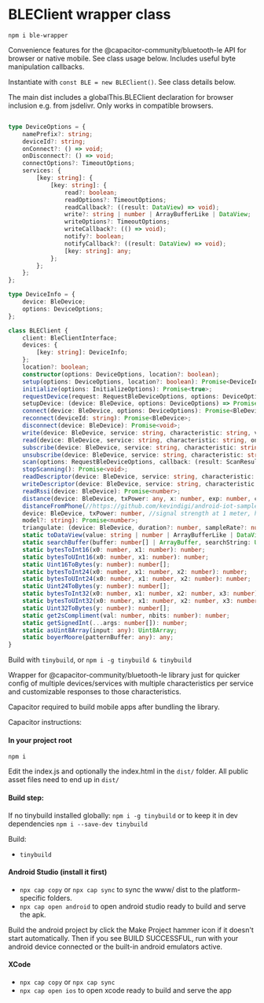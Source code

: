 
# BLEClient wrapper class

`npm i ble-wrapper`

Convenience features for the @capacitor-community/bluetooth-le API for browser or native mobile. See class usage below. Includes useful byte manipulation callbacks.

Instantiate with `const BLE = new BLEClient()`. See class details below.

The main dist includes a globalThis.BLEClient declaration for browser inclusion e.g. from jsdelivr. Only works in compatible browsers.

```ts

type DeviceOptions = {
    namePrefix?: string;
    deviceId?: string;
    onConnect?: () => void;
    onDisconnect?: () => void;
    connectOptions?: TimeoutOptions;
    services: {
        [key: string]: {
            [key: string]: {
                read?: boolean;
                readOptions?: TimeoutOptions;
                readCallback?: ((result: DataView) => void);
                write?: string | number | ArrayBufferLike | DataView;
                writeOptions?: TimeoutOptions;
                writeCallback?: (() => void);
                notify?: boolean;
                notifyCallback?: ((result: DataView) => void);
                [key: string]: any;
            };
        };
    };
};

type DeviceInfo = {
    device: BleDevice;
    options: DeviceOptions;
};

class BLEClient {
    client: BleClientInterface;
    devices: {
        [key: string]: DeviceInfo;
    };
    location?: boolean;
    constructor(options: DeviceOptions, location?: boolean);
    setup(options: DeviceOptions, location?: boolean): Promise<DeviceInfo>;
    initialize(options: InitializeOptions): Promise<true>;
    requestDevice(request: RequestBleDeviceOptions, options: DeviceOptions): Promise<BleDevice>;
    setupDevice: (device: BleDevice, options: DeviceOptions) => Promise<DeviceInfo>;
    connect(device: BleDevice, options: DeviceOptions): Promise<BleDevice>;
    reconnect(deviceId: string): Promise<BleDevice>;
    disconnect(device: BleDevice): Promise<void>;
    write(device: BleDevice, service: string, characteristic: string, value: string | number | ArrayBufferLike | DataView | number[], callback?: () => void, options?: TimeoutOptions): Promise<void>;
    read(device: BleDevice, service: string, characteristic: string, ondata?: (result: DataView) => void, options?: TimeoutOptions): Promise<void> | Promise<DataView>;
    subscribe(device: BleDevice, service: string, characteristic: string, ondata: (result: DataView) => void): Promise<void>;
    unsubscribe(device: BleDevice, service: string, characteristic: string): Promise<void>;
    scan(options: RequestBleDeviceOptions, callback: (result: ScanResult) => void): Promise<void>;
    stopScanning(): Promise<void>;
    readDescriptor(device: BleDevice, service: string, characteristic: string, descriptor: string, options?: TimeoutOptions): Promise<DataView>;
    writeDescriptor(device: BleDevice, service: string, characteristic: string, descriptor: string, value: string | number | DataView | ArrayBufferLike | number[], options?: TimeoutOptions): Promise<void>;
    readRssi(device: BleDevice): Promise<number>;
    distance(device: BleDevice, txPower: any, x: number, exp: number, c: number): Promise<number>;
    distanceFromPhone(//https://github.com/kevindigi/android-iot-samples/blob/7fb4b91eb769a3dba06891286f4f2f3249dab2a6/app/src/main/java/com/digicorp/helper/DistanceManager.java#L48
    device: BleDevice, txPower: number, //signal strength at 1 meter, hardware-specific
    model?: string): Promise<number>;
    triangulate: (device: BleDevice, duration?: number, sampleRate?: number) => Promise<unknown>;
    static toDataView(value: string | number | ArrayBufferLike | DataView | number[]): DataView;
    static searchBuffer(buffer: number[] | ArrayBuffer, searchString: Uint8Array, limit?: number): any[];
    static bytesToInt16(x0: number, x1: number): number;
    static bytesToUInt16(x0: number, x1: number): number;
    static Uint16ToBytes(y: number): number[];
    static bytesToInt24(x0: number, x1: number, x2: number): number;
    static bytesToUInt24(x0: number, x1: number, x2: number): number;
    static Uint24ToBytes(y: number): number[];
    static bytesToInt32(x0: number, x1: number, x2: number, x3: number): number;
    static bytesToUInt32(x0: number, x1: number, x2: number, x3: number): number;
    static Uint32ToBytes(y: number): number[];
    static get2sCompliment(val: number, nbits: number): number;
    static getSignedInt(...args: number[]): number;
    static asUint8Array(input: any): Uint8Array;
    static boyerMoore(patternBuffer: any): any;
}

```

Build with `tinybuild`, or `npm i -g tinybuild & tinybuild`

Wrapper for @capacitor-community/bluetooth-le library just for quicker config of multiple devices/services with multiple characteristics per service and customizable responses to those characteristics.

Capacitor required to build mobile apps after bundling the library. 


Capacitor instructions:
#### In your project root
`npm i`

Edit the index.js and optionally the index.html in the `dist/` folder. All public asset files need to end up in `dist/`


#### Build step: 
If no tinybuild installed globally: `npm i -g tinybuild` or to keep it in dev dependencies `npm i --save-dev tinybuild`

Build:
- `tinybuild`

#### Android Studio (install it first)
- `npx cap copy` or `npx cap sync` to sync the www/ dist to the platform-specific folders.
- `npx cap open android` to open android studio ready to build and serve the apk.

Build the android project by click the Make Project hammer icon if it doesn't start automatically. Then if you see BUILD SUCCESSFUL, run with your android device connected or the built-in android emulators active.


#### XCode
- `npx cap copy` or `npx cap sync`
- `npx cap open ios` to open xcode ready to build and serve the app

